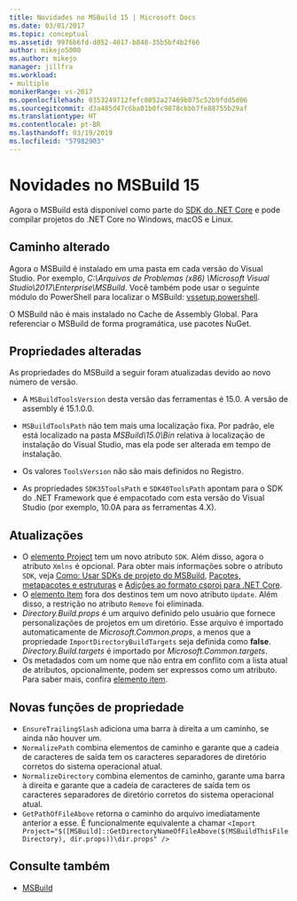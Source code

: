 ```yaml
---
title: Novidades no MSBuild 15 | Microsoft Docs
ms.date: 03/01/2017
ms.topic: conceptual
ms.assetid: 9976b6fd-d052-4017-b848-35b5bf4b2f66
author: mikejo5000
ms.author: mikejo
manager: jillfra
ms.workload:
- multiple
monikerRange: vs-2017
ms.openlocfilehash: 0353249712fefc0052a27469b075c52b9fdd5d06
ms.sourcegitcommit: d3a485d47c6ba01b0fc9878cbbb7fe88755b29af
ms.translationtype: HT
ms.contentlocale: pt-BR
ms.lasthandoff: 03/19/2019
ms.locfileid: "57982903"
---
```

# <a name="whats-new-in-msbuild-15"></a>Novidades no MSBuild 15

Agora o MSBuild está disponível como parte do [SDK do .NET Core](https://www.microsoft.com/net/download/core) e pode compilar projetos do .NET Core no Windows, macOS e Linux.

## <a name="changed-path"></a>Caminho alterado

 Agora o MSBuild é instalado em uma pasta em cada versão do Visual Studio. Por exemplo, *C:\Arquivos de Problemas (x86) \Microsoft Visual Studio\2017\Enterprise\MSBuild*. Você também pode usar o seguinte módulo do PowerShell para localizar o MSBuild: [vssetup.powershell](https://github.com/Microsoft/vssetup.powershell).

 O MSBuild não é mais instalado no Cache de Assembly Global. Para referenciar o MSBuild de forma programática, use pacotes NuGet.

## <a name="changed-properties"></a>Propriedades alteradas

 As propriedades do MSBuild a seguir foram atualizadas devido ao novo número de versão.

- A `MSBuildToolsVersion` desta versão das ferramentas é 15.0. A versão de assembly é 15.1.0.0.

- `MSBuildToolsPath` não tem mais uma localização fixa. Por padrão, ele está localizado na pasta *MSBuild\15.0\Bin* relativa à localização de instalação do Visual Studio, mas ela pode ser alterada em tempo de instalação.

- Os valores `ToolsVersion` não são mais definidos no Registro.

- As propriedades `SDK35ToolsPath` e `SDK40ToolsPath` apontam para o SDK do .NET Framework que é empacotado com esta versão do Visual Studio (por exemplo, 10.0A para as ferramentas 4.X).

## <a name="updates"></a>Atualizações
- O [elemento Project](../msbuild/project-element-msbuild.md) tem um novo atributo `SDK`. Além disso, agora o atributo `Xmlns` é opcional. Para obter mais informações sobre o atributo `SDK`, veja [Como: Usar SDKs de projeto do MSBuild](../msbuild/how-to-use-project-sdk.md), [Pacotes, metapacotes e estruturas](/dotnet/core/packages) e [Adições ao formato csproj para .NET Core](/dotnet/core/tools/csproj).
- O [elemento Item](../msbuild/item-element-msbuild.md) fora dos destinos tem um novo atributo `Update`. Além disso, a restrição no atributo `Remove` foi eliminada.
- *Directory.Build.props* é um arquivo definido pelo usuário que fornece personalizações de projetos em um diretório. Esse arquivo é importado automaticamente de *Microsoft.Common.props*, a menos que a propriedade `ImportDirectoryBuildTargets` seja definida como **false**. *Directory.Build.targets* é importado por *Microsoft.Common.targets*.
- Os metadados com um nome que não entra em conflito com a lista atual de atributos, opcionalmente, podem ser expressos como um atributo. Para saber mais, confira [elemento item](../msbuild/item-element-msbuild.md).

## <a name="new-property-functions"></a>Novas funções de propriedade

- `EnsureTrailingSlash` adiciona uma barra à direita a um caminho, se ainda não houver um.
- `NormalizePath` combina elementos de caminho e garante que a cadeia de caracteres de saída tem os caracteres separadores de diretório corretos do sistema operacional atual.
- `NormalizeDirectory` combina elementos de caminho, garante uma barra à direita e garante que a cadeia de caracteres de saída tem os caracteres separadores de diretório corretos do sistema operacional atual.
- `GetPathOfFileAbove` retorna o caminho do arquivo imediatamente anterior a esse. É funcionalmente equivalente a chamar `<Import Project="$([MSBuild]::GetDirectoryNameOfFileAbove($(MSBuildThisFileDirectory), dir.props))\dir.props" />`

## <a name="see-also"></a>Consulte também
- [MSBuild](../msbuild/msbuild.md)

